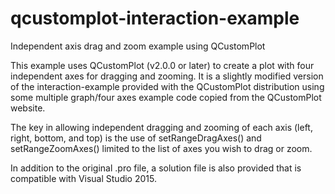 # qcustomplot-interaction-example
Independent axis drag and zoom example using QCustomPlot

This example uses QCustomPlot (v2.0.0 or later) to create a plot with four independent axes for dragging and zooming. It is a slightly modified version of the interaction-example provided with the QCustomPlot distribution using some multiple graph/four axes example code copied from the QCustomPlot website.

The key in allowing independent dragging and zooming of each axis (left, right, bottom, and top) is the use of setRangeDragAxes() and setRangeZoomAxes() limited to the list of axes you wish to drag or zoom.

In addition to the original .pro file, a solution file is also provided that is compatible with Visual Studio 2015.
